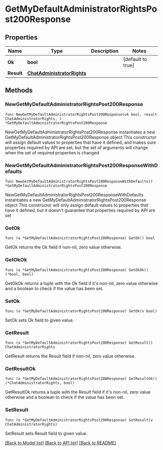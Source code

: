 # GetMyDefaultAdministratorRightsPost200Response

## Properties

Name | Type | Description | Notes
------------ | ------------- | ------------- | -------------
**Ok** | **bool** |  | [default to true]
**Result** | [**ChatAdministratorRights**](ChatAdministratorRights.md) |  | 

## Methods

### NewGetMyDefaultAdministratorRightsPost200Response

`func NewGetMyDefaultAdministratorRightsPost200Response(ok bool, result ChatAdministratorRights, ) *GetMyDefaultAdministratorRightsPost200Response`

NewGetMyDefaultAdministratorRightsPost200Response instantiates a new GetMyDefaultAdministratorRightsPost200Response object
This constructor will assign default values to properties that have it defined,
and makes sure properties required by API are set, but the set of arguments
will change when the set of required properties is changed

### NewGetMyDefaultAdministratorRightsPost200ResponseWithDefaults

`func NewGetMyDefaultAdministratorRightsPost200ResponseWithDefaults() *GetMyDefaultAdministratorRightsPost200Response`

NewGetMyDefaultAdministratorRightsPost200ResponseWithDefaults instantiates a new GetMyDefaultAdministratorRightsPost200Response object
This constructor will only assign default values to properties that have it defined,
but it doesn't guarantee that properties required by API are set

### GetOk

`func (o *GetMyDefaultAdministratorRightsPost200Response) GetOk() bool`

GetOk returns the Ok field if non-nil, zero value otherwise.

### GetOkOk

`func (o *GetMyDefaultAdministratorRightsPost200Response) GetOkOk() (*bool, bool)`

GetOkOk returns a tuple with the Ok field if it's non-nil, zero value otherwise
and a boolean to check if the value has been set.

### SetOk

`func (o *GetMyDefaultAdministratorRightsPost200Response) SetOk(v bool)`

SetOk sets Ok field to given value.


### GetResult

`func (o *GetMyDefaultAdministratorRightsPost200Response) GetResult() ChatAdministratorRights`

GetResult returns the Result field if non-nil, zero value otherwise.

### GetResultOk

`func (o *GetMyDefaultAdministratorRightsPost200Response) GetResultOk() (*ChatAdministratorRights, bool)`

GetResultOk returns a tuple with the Result field if it's non-nil, zero value otherwise
and a boolean to check if the value has been set.

### SetResult

`func (o *GetMyDefaultAdministratorRightsPost200Response) SetResult(v ChatAdministratorRights)`

SetResult sets Result field to given value.



[[Back to Model list]](../README.md#documentation-for-models) [[Back to API list]](../README.md#documentation-for-api-endpoints) [[Back to README]](../README.md)


